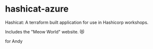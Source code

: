 # hashicat-azure
Hashicat: A terraform built application for use in Hashicorp workshops.

Includes the "Meow World" website. 😻

for Andy